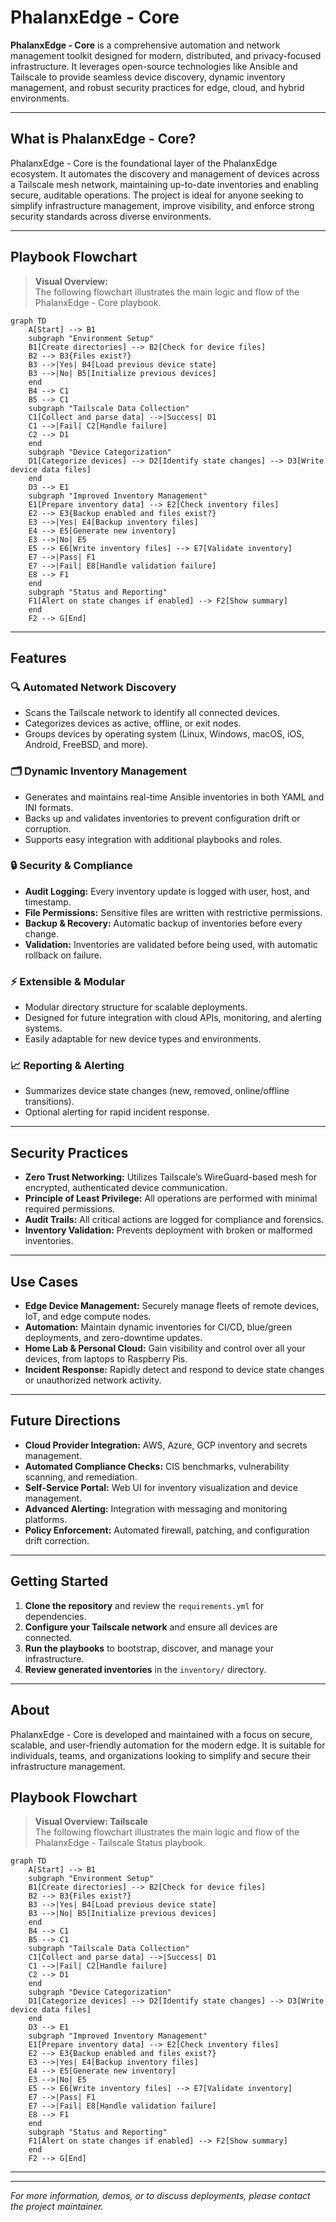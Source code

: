 # PhalanxEdge - Core

**PhalanxEdge - Core** is a comprehensive automation and network management toolkit designed for modern, distributed, and privacy-focused infrastructure. It leverages open-source technologies like Ansible and Tailscale to provide seamless device discovery, dynamic inventory management, and robust security practices for edge, cloud, and hybrid environments.

---

## What is PhalanxEdge - Core?

PhalanxEdge - Core is the foundational layer of the PhalanxEdge ecosystem. It automates the discovery and management of devices across a Tailscale mesh network, maintaining up-to-date inventories and enabling secure, auditable operations. The project is ideal for anyone seeking to simplify infrastructure management, improve visibility, and enforce strong security standards across diverse environments.

---

## Playbook Flowchart

> **Visual Overview:**  
> The following flowchart illustrates the main logic and flow of the PhalanxEdge - Core playbook.

```mermaid
graph TD
    A[Start] --> B1
    subgraph "Environment Setup"
    B1[Create directories] --> B2[Check for device files]
    B2 --> B3{Files exist?}
    B3 -->|Yes| B4[Load previous device state]
    B3 -->|No| B5[Initialize previous devices]
    end
    B4 --> C1
    B5 --> C1
    subgraph "Tailscale Data Collection"
    C1[Collect and parse data] -->|Success| D1
    C1 -->|Fail| C2[Handle failure]
    C2 --> D1
    end
    subgraph "Device Categorization"
    D1[Categorize devices] --> D2[Identify state changes] --> D3[Write device data files]
    end
    D3 --> E1
    subgraph "Improved Inventory Management"
    E1[Prepare inventory data] --> E2[Check inventory files]
    E2 --> E3{Backup enabled and files exist?}
    E3 -->|Yes| E4[Backup inventory files]
    E4 --> E5[Generate new inventory]
    E3 -->|No| E5
    E5 --> E6[Write inventory files] --> E7[Validate inventory]
    E7 -->|Pass| F1
    E7 -->|Fail| E8[Handle validation failure]
    E8 --> F1
    end
    subgraph "Status and Reporting"
    F1[Alert on state changes if enabled] --> F2[Show summary]
    end
    F2 --> G[End]
```

---

## Features

### 🔍 Automated Network Discovery

- Scans the Tailscale network to identify all connected devices.
- Categorizes devices as active, offline, or exit nodes.
- Groups devices by operating system (Linux, Windows, macOS, iOS, Android, FreeBSD, and more).

### 🗂️ Dynamic Inventory Management

- Generates and maintains real-time Ansible inventories in both YAML and INI formats.
- Backs up and validates inventories to prevent configuration drift or corruption.
- Supports easy integration with additional playbooks and roles.

### 🔒 Security & Compliance

- **Audit Logging:** Every inventory update is logged with user, host, and timestamp.
- **File Permissions:** Sensitive files are written with restrictive permissions.
- **Backup & Recovery:** Automatic backup of inventories before every change.
- **Validation:** Inventories are validated before being used, with automatic rollback on failure.

### ⚡ Extensible & Modular

- Modular directory structure for scalable deployments.
- Designed for future integration with cloud APIs, monitoring, and alerting systems.
- Easily adaptable for new device types and environments.

### 📈 Reporting & Alerting

- Summarizes device state changes (new, removed, online/offline transitions).
- Optional alerting for rapid incident response.

---

## Security Practices

- **Zero Trust Networking:** Utilizes Tailscale’s WireGuard-based mesh for encrypted, authenticated device communication.
- **Principle of Least Privilege:** All operations are performed with minimal required permissions.
- **Audit Trails:** All critical actions are logged for compliance and forensics.
- **Inventory Validation:** Prevents deployment with broken or malformed inventories.

---

## Use Cases

- **Edge Device Management:** Securely manage fleets of remote devices, IoT, and edge compute nodes.
- **Automation:** Maintain dynamic inventories for CI/CD, blue/green deployments, and zero-downtime updates.
- **Home Lab & Personal Cloud:** Gain visibility and control over all your devices, from laptops to Raspberry Pis.
- **Incident Response:** Rapidly detect and respond to device state changes or unauthorized network activity.

---

## Future Directions

- **Cloud Provider Integration:** AWS, Azure, GCP inventory and secrets management.
- **Automated Compliance Checks:** CIS benchmarks, vulnerability scanning, and remediation.
- **Self-Service Portal:** Web UI for inventory visualization and device management.
- **Advanced Alerting:** Integration with messaging and monitoring platforms.
- **Policy Enforcement:** Automated firewall, patching, and configuration drift correction.

---

## Getting Started

1. **Clone the repository** and review the `requirements.yml` for dependencies.
2. **Configure your Tailscale network** and ensure all devices are connected.
3. **Run the playbooks** to bootstrap, discover, and manage your infrastructure.
4. **Review generated inventories** in the `inventory/` directory.

---

## About

PhalanxEdge - Core is developed and maintained with a focus on secure, scalable, and user-friendly automation for the modern edge. It is suitable for individuals, teams, and organizations looking to simplify and secure their infrastructure management.

## Playbook Flowchart

> **Visual Overview: Tailscale**  
> The following flowchart illustrates the main logic and flow of the PhalanxEdge - Tailscale Status playbook.
```mermaid
graph TD
    A[Start] --> B1
    subgraph "Environment Setup"
    B1[Create directories] --> B2[Check for device files]
    B2 --> B3{Files exist?}
    B3 -->|Yes| B4[Load previous device state]
    B3 -->|No| B5[Initialize previous devices]
    end
    B4 --> C1
    B5 --> C1
    subgraph "Tailscale Data Collection"
    C1[Collect and parse data] -->|Success| D1
    C1 -->|Fail| C2[Handle failure]
    C2 --> D1
    end
    subgraph "Device Categorization"
    D1[Categorize devices] --> D2[Identify state changes] --> D3[Write device data files]
    end
    D3 --> E1
    subgraph "Improved Inventory Management"
    E1[Prepare inventory data] --> E2[Check inventory files]
    E2 --> E3{Backup enabled and files exist?}
    E3 -->|Yes| E4[Backup inventory files]
    E4 --> E5[Generate new inventory]
    E3 -->|No| E5
    E5 --> E6[Write inventory files] --> E7[Validate inventory]
    E7 -->|Pass| F1
    E7 -->|Fail| E8[Handle validation failure]
    E8 --> F1
    end
    subgraph "Status and Reporting"
    F1[Alert on state changes if enabled] --> F2[Show summary]
    end
    F2 --> G[End]
```

---



---

*For more information, demos, or to discuss deployments, please contact the project maintainer.*
